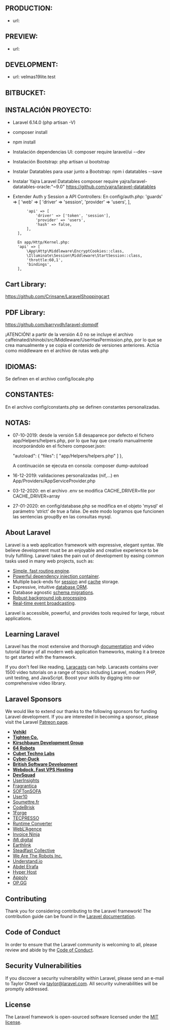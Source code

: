 ## PRODUCTION:
- url:

## PREVIEW:
- url: 

## DEVELOPMENT:
- url: velmas19lite.test

## BITBUCKET:

## INSTALACIÓN PROYECTO:
- Laravel 6.14.0 (php artisan -V)
- composer install
- npm install
- Instalación dependencias UI:
		composer require laravel/ui --dev
- Instalación Bootstrap:
		php artisan ui bootstrap
- Instalar Datatables para usar junto a Bootstrap:
		npm i datatables --save
- Instalar Yajra Laravel Datatables
		composer require yajra/laravel-datatables-oracle:"~9.0"
		https://github.com/yajra/laravel-datatables

- Extender Auth y Session a API Controllers:
		En config/auth.php:
		'guards' => [
	        'web' => [
	            'driver' => 'session',
	            'provider' => 'users',
	        ],

	        'api' => [
	            'driver' => ['token', 'session'],
	            'provider' => 'users',
	            'hash' => false,
	        ],
	    ],

	    En app/Http/Kernel.php:
	    'api' => [
            \App\Http\Middleware\EncryptCookies::class,
            \Illuminate\Session\Middleware\StartSession::class,
            'throttle:60,1',
            'bindings',
        ],

        
## Cart Library:
https://github.com/Crinsane/LaravelShoppingcart

## PDF Library:
https://github.com/barryvdh/laravel-dompdf

¡ATENCIÓN! a partir de la versión 4.0 no se incluye el archivo caffeinated/shinobi/src/Middleware/UserHasPermission.php, por lo que se crea manualmente y se copia el contenido de versiones anteriores.  Actúa como middleware en el archivo de rutas web.php

## IDIOMAS:
Se definen en el archivo config/locale.php

## CONSTANTES:
En el archivo config/constants.php se definen constantes personalizadas.

## NOTAS:
- 07-10-2019: desde la versión 5.8 desaparece por defecto el fichero app/Helpers/helpers.php, por lo que hay que crearlo manualmente incorporándolo en el fichero composer.json:

	"autoload": {
        "files": [
            "app/Helpers/helpers.php"
        ]
    },

	A continuación se ejecuta en consola: composer dump-autoload

- 16-12-2019: validaciones personalizadas (nif,...) en App/Providers/AppServiceProvider.php

- 03-12-2020: en el archivo .env se modifica CACHE_DRIVER=file por CACHE_DRIVER=array

- 27-01-2020: en config/database.php se modifica en el objeto 'mysql' el parámetro 'strict' de true a false. De este modo logramos que funcionen las sentencias groupBy en las consultas mysql.

		
## About Laravel

Laravel is a web application framework with expressive, elegant syntax. We believe development must be an enjoyable and creative experience to be truly fulfilling. Laravel takes the pain out of development by easing common tasks used in many web projects, such as:

- [Simple, fast routing engine](https://laravel.com/docs/routing).
- [Powerful dependency injection container](https://laravel.com/docs/container).
- Multiple back-ends for [session](https://laravel.com/docs/session) and [cache](https://laravel.com/docs/cache) storage.
- Expressive, intuitive [database ORM](https://laravel.com/docs/eloquent).
- Database agnostic [schema migrations](https://laravel.com/docs/migrations).
- [Robust background job processing](https://laravel.com/docs/queues).
- [Real-time event broadcasting](https://laravel.com/docs/broadcasting).

Laravel is accessible, powerful, and provides tools required for large, robust applications.

## Learning Laravel

Laravel has the most extensive and thorough [documentation](https://laravel.com/docs) and video tutorial library of all modern web application frameworks, making it a breeze to get started with the framework.

If you don't feel like reading, [Laracasts](https://laracasts.com) can help. Laracasts contains over 1500 video tutorials on a range of topics including Laravel, modern PHP, unit testing, and JavaScript. Boost your skills by digging into our comprehensive video library.

## Laravel Sponsors

We would like to extend our thanks to the following sponsors for funding Laravel development. If you are interested in becoming a sponsor, please visit the Laravel [Patreon page](https://patreon.com/taylorotwell).

- **[Vehikl](https://vehikl.com/)**
- **[Tighten Co.](https://tighten.co)**
- **[Kirschbaum Development Group](https://kirschbaumdevelopment.com)**
- **[64 Robots](https://64robots.com)**
- **[Cubet Techno Labs](https://cubettech.com)**
- **[Cyber-Duck](https://cyber-duck.co.uk)**
- **[British Software Development](https://www.britishsoftware.co)**
- **[Webdock, Fast VPS Hosting](https://www.webdock.io/en)**
- **[DevSquad](https://devsquad.com)**
- [UserInsights](https://userinsights.com)
- [Fragrantica](https://www.fragrantica.com)
- [SOFTonSOFA](https://softonsofa.com/)
- [User10](https://user10.com)
- [Soumettre.fr](https://soumettre.fr/)
- [CodeBrisk](https://codebrisk.com)
- [1Forge](https://1forge.com)
- [TECPRESSO](https://tecpresso.co.jp/)
- [Runtime Converter](http://runtimeconverter.com/)
- [WebL'Agence](https://weblagence.com/)
- [Invoice Ninja](https://www.invoiceninja.com)
- [iMi digital](https://www.imi-digital.de/)
- [Earthlink](https://www.earthlink.ro/)
- [Steadfast Collective](https://steadfastcollective.com/)
- [We Are The Robots Inc.](https://watr.mx/)
- [Understand.io](https://www.understand.io/)
- [Abdel Elrafa](https://abdelelrafa.com)
- [Hyper Host](https://hyper.host)
- [Appoly](https://www.appoly.co.uk)
- [OP.GG](https://op.gg)

## Contributing

Thank you for considering contributing to the Laravel framework! The contribution guide can be found in the [Laravel documentation](https://laravel.com/docs/contributions).

## Code of Conduct

In order to ensure that the Laravel community is welcoming to all, please review and abide by the [Code of Conduct](https://laravel.com/docs/contributions#code-of-conduct).

## Security Vulnerabilities

If you discover a security vulnerability within Laravel, please send an e-mail to Taylor Otwell via [taylor@laravel.com](mailto:taylor@laravel.com). All security vulnerabilities will be promptly addressed.

## License

The Laravel framework is open-sourced software licensed under the [MIT license](https://opensource.org/licenses/MIT).
